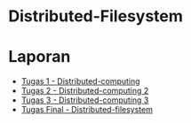 Distributed-Filesystem
====================================

# Laporan
- [Tugas 1 - Distributed-computing](https://github.com/MHendriF/Pyro4/tree/master/examples/distributed-computing)
- [Tugas 2 - Distributed-computing 2](https://github.com/MHendriF/Pyro4/tree/master/examples/distributed-computing2)
- [Tugas 3 - Distributed-computing 3](https://github.com/MHendriF/Pyro4/tree/master/examples/distributed-computing3)
- [Tugas Final - Distributed-filesystem](https://github.com/MHendriF/SisTer)